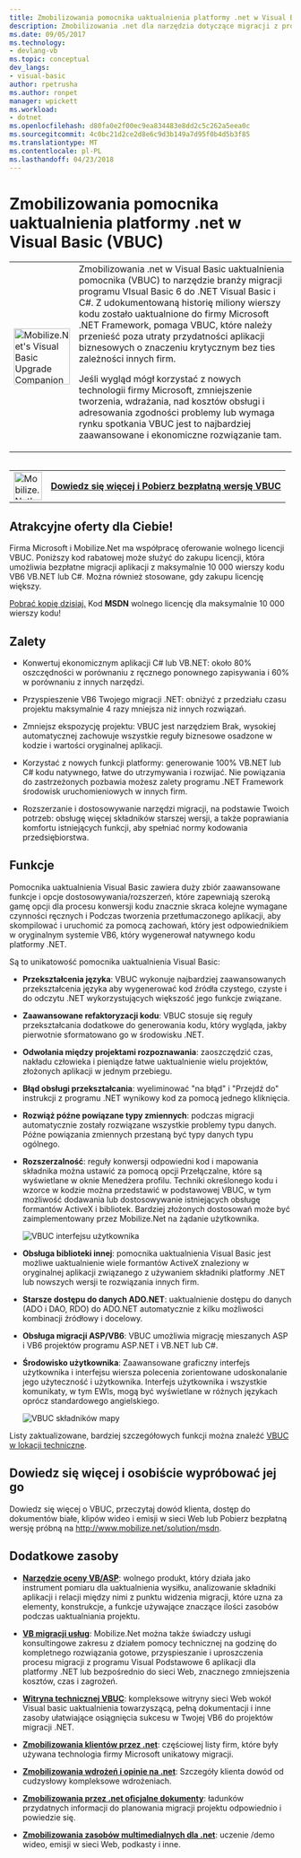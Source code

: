 ```yaml
---
title: Zmobilizowania pomocnika uaktualnienia platformy .net w Visual Basic (VBUC) | Dokumentacja firmy Microsoft
description: Zmobilizowania .net dla narzędzia dotyczące migracji z programu Visual Basic 6 .NET Visual Basic i C#
ms.date: 09/05/2017
ms.technology:
- devlang-vb
ms.topic: conceptual
dev_langs:
- visual-basic
author: rpetrusha
ms.author: ronpet
manager: wpickett
ms.workload:
- dotnet
ms.openlocfilehash: d80fa0e2f00ec9ea834483e8dd2c5c262a5eea0c
ms.sourcegitcommit: 4c0bc21d2ce2d8e6c9d3b149a7d95f0b4d5b3f85
ms.translationtype: MT
ms.contentlocale: pl-PL
ms.lasthandoff: 04/23/2018
---
```

# <a name="mobilizenets-visual-basic-upgrade-companion-vbuc"></a>Zmobilizowania pomocnika uaktualnienia platformy .net w Visual Basic (VBUC)

<table>
   <tr>
      <td><img src="media/vbuc.png" alt="Mobilize.Net's Visual Basic Upgrade Companion (VBUC)" width="100" /> </td> 
      <td>Zmobilizowania .net w Visual Basic uaktualnienia pomocnika (VBUC) to narzędzie branży migracji programu VIsual Basic 6 do .NET Visual Basic i C#. Z udokumentowaną historię miliony wierszy kodu zostało uaktualnione do firmy Microsoft .NET Framework, pomaga VBUC, które należy przenieść poza utraty przydatności aplikacji biznesowych o znaczeniu krytycznym bez ties zależności innych firm. </p>
Jeśli wygląd mógł korzystać z nowych technologii firmy Microsoft, zmniejszenie tworzenia, wdrażania, nad kosztów obsługi i adresowania zgodności problemy lub wymaga rynku spotkania VBUC jest to najbardziej zaawansowane i ekonomiczne rozwiązanie tam.</p> </td>  
   </tr>
<table>

<table>
   <tr>
      <td><a href="http://www.mobilize.net/solution/msdn"><img src="media/download.png" alt="Mobilize.Net's Visual Basic Upgrade Companion (VBUC)" width="50" /></a></td>
      <td><a href="http://www.mobilize.net/solution/msdn"><strong>Dowiedz się więcej i Pobierz bezpłatną wersję VBUC</string></a></td>
   </tr>
</table>  

## <a name="exciting-offer-for-you"></a>Atrakcyjne oferty dla Ciebie!

Firma Microsoft i Mobilize.Net ma współpracę oferowanie wolnego licencji VBUC. Poniższy kod rabatowej może służyć do zakupu licencji, która umożliwia bezpłatne migracji aplikacji z maksymalnie 10 000 wierszy kodu VB6 VB.NET lub C#. Można również stosowane, gdy zakupu licencję większy.

[Pobrać kopię dzisiaj.](http://www.mobilize.net/solution/msdn) Kod **MSDN** wolnego licencję dla maksymalnie 10 000 wierszy kodu!

## <a name="benefits"></a>Zalety

- Konwertuj ekonomicznym aplikacji C# lub VB.NET: około 80% oszczędności w porównaniu z ręcznego ponownego zapisywania i 60% w porównaniu z innych narzędzi.

- Przyspieszenie VB6 Twojego migracji .NET: obniżyć z przedziału czasu projektu maksymalnie 4 razy mniejsza niż innych rozwiązań.

- Zmniejsz ekspozycję projektu: VBUC jest narzędziem Brak, wysokiej automatycznej zachowuje wszystkie reguły biznesowe osadzone w kodzie i wartości oryginalnej aplikacji.

- Korzystać z nowych funkcji platformy: generowanie 100% VB.NET lub C# kodu natywnego, łatwe do utrzymywania i rozwijać. Nie powiązania do zastrzeżonych pozbawia możesz zalety programu .NET Framework środowisk uruchomieniowych w innych firm.

- Rozszerzanie i dostosowywanie narzędzi migracji, na podstawie Twoich potrzeb: obsługę więcej składników starszej wersji, a także poprawiania komfortu istniejących funkcji, aby spełniać normy kodowania przedsiębiorstwa.

## <a name="features"></a>Funkcje

Pomocnika uaktualnienia Visual Basic zawiera duży zbiór zaawansowane funkcje i opcje dostosowywania/rozszerzeń, które zapewniają szeroką gamę opcji dla procesu konwersji kodu znacznie skraca kolejne wymagane czynności ręcznych i Podczas tworzenia przetłumaczonego aplikacji, aby skompilować i uruchomić za pomocą zachowań, który jest odpowiednikiem w oryginalnym systemie VB6, który wygenerował natywnego kodu platformy .NET.

Są to unikatowość pomocnika uaktualnienia Visual Basic:

- **Przekształcenia języka**: VBUC wykonuje najbardziej zaawansowanych przekształcenia języka aby wygenerować kod źródła czystego, czyste i do odczytu .NET wykorzystujących większość jego funkcje związane.

- **Zaawansowane refaktoryzacji kodu**: VBUC stosuje się reguły przekształcania dodatkowe do generowania kodu, który wygląda, jakby pierwotnie sformatowano go w środowisku .NET.

- **Odwołania między projektami rozpoznawania**: zaoszczędzić czas, nakładu człowieka i pieniądze łatwe uaktualnienie wielu projektów, złożonych aplikacji w jednym przebiegu.

- **Błąd obsługi przekształcania**: wyeliminować "na błąd" i "Przejdź do" instrukcji z programu .NET wynikowy kod za pomocą jednego kliknięcia.

- **Rozwiąż późne powiązane typy zmiennych**: podczas migracji automatycznie zostały rozwiązane wszystkie problemy typu danych. Późne powiązania zmiennych przestaną być typy danych typu ogólnego.
 
- **Rozszerzalność**: reguły konwersji odpowiedni kod i mapowania składnika można ustawić za pomocą opcji Przełączalne, które są wyświetlane w oknie Menedżera profilu. Techniki określonego kodu i wzorce w kodzie można przedstawić w podstawowej VBUC, w tym możliwość dodawania lub dostosowywanie istniejących obsługę formantów ActiveX i bibliotek. Bardziej złożonych dostosowań może być zaimplementowany przez Mobilize.Net na żądanie użytkownika.
 
  ![VBUC interfejsu użytkownika](./media/vbuc-screenshot.png) 

- **Obsługa biblioteki innej**: pomocnika uaktualnienia Visual Basic jest możliwe uaktualnienie wiele formantów ActiveX znaleziony w oryginalnej aplikacji związanego z używaniem składniki platformy .NET lub nowszych wersji te rozwiązania innych firm.

- **Starsze dostępu do danych ADO.NET**: uaktualnienie dostępu do danych (ADO i DAO, RDO) do ADO.NET automatycznie z kilku możliwości kombinacji źródłowy i docelowy.

- **Obsługa migracji ASP/VB6**: VBUC umożliwia migrację mieszanych ASP i VB6 projektów programu ASP.NET i VB.NET lub C#.

- **Środowisko użytkownika**: Zaawansowane graficzny interfejs użytkownika i interfejsu wiersza polecenia zorientowane udoskonalanie jego użyteczność i użytkownika. Interfejs użytkownika i wszystkie komunikaty, w tym EWIs, mogą być wyświetlane w różnych językach oprócz standardowego angielskiego.
 
  ![VBUC składników mapy](./media/vbuc-component-maps.png)

Listy zaktualizowane, bardziej szczegółowych funkcji można znaleźć [VBUC w lokacji techniczne](http://www.vbtonet.com/?msdn).

## <a name="learn-more-and-try-it-for-yourself"></a>Dowiedz się więcej i osobiście wypróbować jej go
Dowiedz się więcej o VBUC, przeczytaj dowód klienta, dostęp do dokumentów białe, klipów wideo i emisji w sieci Web lub Pobierz bezpłatną wersję próbną na http://www.mobilize.net/solution/msdn.

## <a name="additional-resources"></a>Dodatkowe zasoby

- [**Narzędzie oceny VB/ASP**](https://www.mobilize.net/modernization-assessment-tool): wolnego produkt, który działa jako instrument pomiaru dla uaktualnienia wysiłku, analizowanie składniki aplikacji i relacji między nimi z punktu widzenia migracji, które uzna za elementy, konstrukcje, a funkcje używające znaczące ilości zasobów podczas uaktualniania projektu.

- [**VB migracji usług**](https://www.mobilize.net/solution/legacy-solutions/vbmap---migrate-from-vb6-to-net): Mobilize.Net można także świadczy usługi konsultingowe zakresu z działem pomocy technicznej na godzinę do kompletnego rozwiązania gotowe, przyspieszanie i uproszczenia procesu migracji z programu Visual Podstawowe 6 aplikacji dla platformy .NET lub bezpośrednio do sieci Web, znacznego zmniejszenia kosztów, czas i zagrożeń.
 
- [**Witryna technicznej VBUC**](http://www.vbtonet.com/?msdn): kompleksowe witryny sieci Web wokół Visual basic uaktualnienia towarzyszącą, pełną dokumentacji i inne zasoby ułatwiające osiągnięcia sukcesu w Twojej VB6 do projektów migracji .NET.

- [**Zmobilizowania klientów przez .net**](http://www.mobilize.net/resources/customer-list): częściowej listy firm, które były używana technologia firmy Microsoft unikatowy migracji.

- [**Zmobilizowania wdrożeń i opinie na .net**](http://www.mobilize.net/case-studies/case-studies): Szczegóły klienta dowód od cudzysłowy kompleksowe wdrożeniach.
 
- [**Zmobilizowania przez .net oficjalne dokumenty**](http://www.mobilize.net/whitepapers): ładunków przydatnych informacji do planowania migracji projektu odpowiednio i powiedzie się.
 
- [**Zmobilizowania zasobów multimedialnych dla .net**](http://www.mobilize.net/tech-resources): uczenie /demo wideo, emisji w sieci Web, podkasty i inne.

 